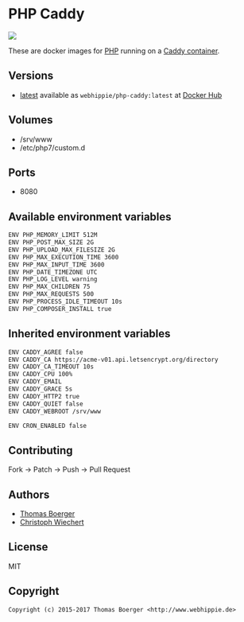 # PHP Caddy

[![](https://images.microbadger.com/badges/image/webhippie/php-caddy.svg)](https://microbadger.com/images/webhippie/php-caddy "Get your own image badge on microbadger.com")

These are docker images for [PHP](https://secure.php.net) running on a [Caddy container](https://registry.hub.docker.com/u/webhippie/caddy/).


## Versions

* [latest](https://github.com/dockhippie/php/tree/master/caddy) available as ```webhippie/php-caddy:latest``` at [Docker Hub](https://registry.hub.docker.com/u/webhippie/php-caddy/)


## Volumes

* /srv/www
* /etc/php7/custom.d


## Ports

* 8080


## Available environment variables

```bash
ENV PHP_MEMORY_LIMIT 512M
ENV PHP_POST_MAX_SIZE 2G
ENV PHP_UPLOAD_MAX_FILESIZE 2G
ENV PHP_MAX_EXECUTION_TIME 3600
ENV PHP_MAX_INPUT_TIME 3600
ENV PHP_DATE_TIMEZONE UTC
ENV PHP_LOG_LEVEL warning
ENV PHP_MAX_CHILDREN 75
ENV PHP_MAX_REQUESTS 500
ENV PHP_PROCESS_IDLE_TIMEOUT 10s
ENV PHP_COMPOSER_INSTALL true
```


## Inherited environment variables

```bash
ENV CADDY_AGREE false
ENV CADDY_CA https://acme-v01.api.letsencrypt.org/directory
ENV CADDY_CA_TIMEOUT 10s
ENV CADDY_CPU 100%
ENV CADDY_EMAIL
ENV CADDY_GRACE 5s
ENV CADDY_HTTP2 true
ENV CADDY_QUIET false
ENV CADDY_WEBROOT /srv/www
```

```bash
ENV CRON_ENABLED false
```


## Contributing

Fork -> Patch -> Push -> Pull Request


## Authors

* [Thomas Boerger](https://github.com/tboerger)
* [Christoph Wiechert](https://github.com/psi-4ward)


## License

MIT


## Copyright

```
Copyright (c) 2015-2017 Thomas Boerger <http://www.webhippie.de>
```
